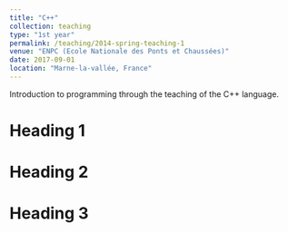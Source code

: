 ```yaml
---
title: "C++"
collection: teaching
type: "1st year"
permalink: /teaching/2014-spring-teaching-1
venue: "ENPC (Ecole Nationale des Ponts et Chaussées)"
date: 2017-09-01
location: "Marne-la-vallée, France"
---
```


Introduction to programming through the teaching of the C++ language.

Heading 1
======

Heading 2
======

Heading 3
======
